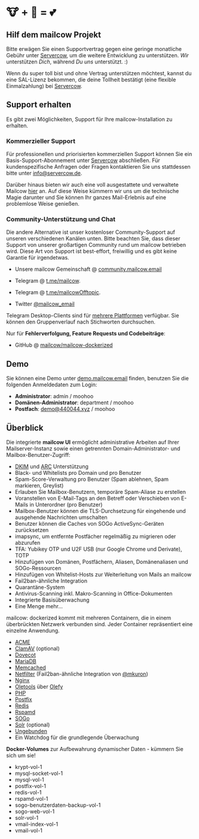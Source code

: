 # 🐮 + 🐋 = 💕

## Hilf dem mailcow Projekt

Bitte erwägen Sie einen Supportvertrag gegen eine geringe monatliche Gebühr unter [Servercow](https://www.servercow.de/mailcow?#support), um die weitere Entwicklung zu unterstützen. _Wir_ unterstützen _Dich_, während _Du_ _uns_ unterstützt. :)

Wenn du super toll bist und ohne Vertrag unterstützen möchtest, kannst du eine SAL-Lizenz bekommen, die deine Tollheit bestätigt (eine flexible Einmalzahlung) bei [Servercow](https://www.servercow.de/mailcow#sal).

## Support erhalten

Es gibt zwei Möglichkeiten, Support für Ihre mailcow-Installation zu erhalten.

### Kommerzieller Support

Für professionellen und priorisierten kommerziellen Support können Sie ein Basis-Support-Abonnement unter [Servercow](https://www.servercow.de/mailcow#support) abschließen. Für kundenspezifische Anfragen oder Fragen kontaktieren Sie uns stattdessen bitte unter [info@servercow.de](mailto:info@servercow.de).

Darüber hinaus bieten wir auch eine voll ausgestattete und verwaltete Mailcow [hier](https://www.servercow.de/mailcow#managed) an. Auf diese Weise kümmern wir uns um die technische Magie darunter und Sie können Ihr ganzes Mail-Erlebnis auf eine problemlose Weise genießen.

### Community-Unterstützung und Chat

Die andere Alternative ist unser kostenloser Community-Support auf unseren verschiedenen Kanälen unten. Bitte beachten Sie, dass dieser Support von unserer großartigen Community rund um mailcow betrieben wird. Diese Art von Support ist best-effort, freiwillig und es gibt keine Garantie für irgendetwas.

- Unsere mailcow Gemeinschaft @ [community.mailcow.email](https://community.mailcow.email)

- Telegram @ [t.me/mailcow](https://t.me/mailcow).

- Telegram @ [t.me/mailcowOfftopic](https://t.me/mailcowOfftopic).

- Twitter [@mailcow_email](https://twitter.com/mailcow_email)

Telegram Desktop-Clients sind für [mehrere Plattformen](https://desktop.telegram.org) verfügbar. Sie können den Gruppenverlauf nach Stichworten durchsuchen.

Nur für **Fehlerverfolgung, Feature Requests und Codebeiträge**:

- GitHub @ [mailcow/mailcow-dockerized](https://github.com/mailcow/mailcow-dockerized)

## Demo

Sie können eine Demo unter [demo.mailcow.email](https://demo.mailcow.email) finden, benutzen Sie die folgenden Anmeldedaten zum Login:

- **Administrator**: admin / moohoo
- **Domänen-Administrator**: department / moohoo
- **Postfach**: demo@440044.xyz / moohoo

## Überblick

Die integrierte **mailcow UI** ermöglicht administrative Arbeiten auf Ihrer Mailserver-Instanz sowie einen getrennten Domain-Administrator- und Mailbox-Benutzer-Zugriff:

- [DKIM](http://dkim.org) und [ARC](http://arc-spec.org/) Unterstützung
- Black- und Whitelists pro Domain und pro Benutzer
- Spam-Score-Verwaltung pro Benutzer (Spam ablehnen, Spam markieren, Greylist)
- Erlauben Sie Mailbox-Benutzern, temporäre Spam-Aliase zu erstellen
- Voranstellen von E-Mail-Tags an den Betreff oder Verschieben von E-Mails in Unterordner (pro Benutzer)
- Mailbox-Benutzer können die TLS-Durchsetzung für eingehende und ausgehende Nachrichten umschalten
- Benutzer können die Caches von SOGo ActiveSync-Geräten zurücksetzen
- imapsync, um entfernte Postfächer regelmäßig zu migrieren oder abzurufen
- TFA: Yubikey OTP und U2F USB (nur Google Chrome und Derivate), TOTP
- Hinzufügen von Domänen, Postfächern, Aliasen, Domänenaliasen und SOGo-Ressourcen
- Hinzufügen von Whitelist-Hosts zur Weiterleitung von Mails an mailcow
- Fail2ban-ähnliche Integration
- Quarantäne-System
- Antivirus-Scanning inkl. Makro-Scanning in Office-Dokumenten
- Integrierte Basisüberwachung
- Eine Menge mehr...

mailcow: dockerized kommt mit mehreren Containern, die in einem überbrückten Netzwerk verbunden sind.
Jeder Container repräsentiert eine einzelne Anwendung.

- [ACME](https://letsencrypt.org/)
- [ClamAV](https://www.clamav.net/) (optional)
- [Dovecot](https://www.dovecot.org/)
- [MariaDB](https://mariadb.org/)
- [Memcached](https://www.memcached.org/)
- [Netfilter](https://www.netfilter.org/) (Fail2ban-ähnliche Integration von [@mkuron](https://github.com/mkuron))
- [Nginx](https://nginx.org/)
- [Oletools](https://github.com/decalage2/oletools) über [Olefy](https://github.com/HeinleinSupport/olefy)
- [PHP](https://php.net/)
- [Postfix](http://www.postfix.org/)
- [Redis](https://redis.io/)
- [Rspamd](https://www.rspamd.com/)
- [SOGo](https://sogo.nu/)
- [Solr](https://solr.apache.org/) (optional)
- [Ungebunden](https://unbound.net/)
- Ein Watchdog für die grundlegende Überwachung

**Docker-Volumes** zur Aufbewahrung dynamischer Daten - kümmern Sie sich um sie!

- krypt-vol-1
- mysql-socket-vol-1
- mysql-vol-1
- postfix-vol-1
- redis-vol-1
- rspamd-vol-1
- sogo-benutzerdaten-backup-vol-1
- sogo-web-vol-1
- solr-vol-1
- vmail-index-vol-1
- vmail-vol-1